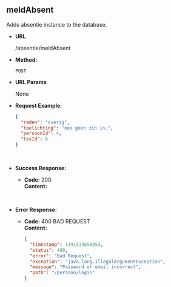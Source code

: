 meldAbsent
----

Adds absentie instance to the database.

* **URL**

  /absentie/meldAbsent

* **Method:**

  `POST` 

* **URL Params**

   None

* **Request Example:**

  ```json
  {
  	"reden": "overig",
  	"toelichting": "nee geen zin in.",
  	"persoonId": 4,
  	"lesId": 6
  }
  ```

  ​

* **Success Response:**

  * **Code:** 200 <br />
    **Content:** 

    ​

* **Error Response:**

  * **Code:** 400 BAD REQUEST <br />
    **Content:**

    ```json
    {
      "timestamp": 1491513650053,
      "status": 400,
      "error": "Bad Request",
      "exception": "java.lang.IllegalArgumentException",
      "message": "Password or email incorrect",
      "path": "/persoon/login"
    }
    ```

